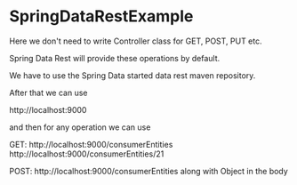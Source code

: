 # SpringDataRestExample

Here we don't need to write Controller class for GET, POST, PUT etc.

Spring Data Rest will provide these operations by default.

We have to use the Spring Data started data rest maven repository.

After that we can use

http://localhost:9000

and then for any operation we can use

GET:  http://localhost:9000/consumerEntities
      http://localhost:9000/consumerEntities/21
      
POST: http://localhost:9000/consumerEntities along with Object in the body
